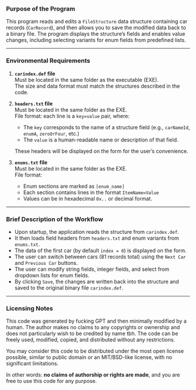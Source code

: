 ### Purpose of the Program

This program reads and edits a `FileStructure` data structure containing car records (`CarRecord`), and then allows you to save the modified data back to a binary file. The program displays the structure’s fields and enables value changes, including selecting variants for enum fields from predefined lists.

---

### Environmental Requirements

1. **`carindex.def` file**  
   Must be located in the same folder as the executable (EXE).  
   The size and data format must match the structures described in the code.

2. **`headers.txt` file**  
   Must be located in the same folder as the EXE.  
   File format: each line is a `key=value` pair, where:
   - The `key` corresponds to the name of a structure field (e.g., `carNameId`, `enumA`, `zeroOrFour`, etc.)
   - The `value` is a human-readable name or description of that field.  
   
   These headers will be displayed on the form for the user’s convenience.

3. **`enums.txt` file**  
   Must be located in the same folder as the EXE.  
   File format:
   - Enum sections are marked as `[enum_name]`
   - Each section contains lines in the format `ItemName=Value`
   - Values can be in hexadecimal `0x..` or decimal format.

---

### Brief Description of the Workflow

- Upon startup, the application reads the structure from `carindex.def`.
- It then loads field headers from `headers.txt` and enum variants from `enums.txt`.
- The data of the first car (by default `index = 0`) is displayed on the form.
- The user can switch between cars (81 records total) using the `Next Car` and `Previous Car` buttons.
- The user can modify string fields, integer fields, and select from dropdown lists for enum fields.
- By clicking `Save`, the changes are written back into the structure and saved to the original binary file `carindex.def`.

---

### Licensing Notes

This code was generated by fucking GPT and then minimally modified by a human. The author makes no claims to any copyrights or ownership and does not particularly wish to be credited by name tbh. The code can be freely used, modified, copied, and distributed without any restrictions. 

You may consider this code to be distributed under the most open license possible, similar to public domain or an MIT/BSD-like license, with no significant limitations.

In other words: **no claims of authorship or rights are made**, and you are free to use this code for any purpose.
